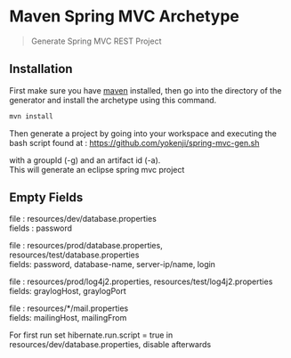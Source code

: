 # Maven Spring MVC Archetype 
> Generate Spring MVC REST Project

## Installation 
First make sure you have [maven](https://maven.apache.org/) installed, then go into the directory of the generator and install the archetype using this command.

```bash
mvn install
```

Then generate a project by going into your workspace and executing the bash script found at : 
    https://github.com/yokenji/spring-mvc-gen.sh 

with a groupId (-g) and an artifact id (-a).   
This will generate an eclipse spring mvc project



## Empty Fields
file : resources/dev/database.properties  
    fields : password  

file : resources/prod/database.properties, resources/test/database.properties  
    fields: password, database-name, server-ip/name, login  
    
file : resources/prod/log4j2.properties, resources/test/log4j2.properties  
    fields: graylogHost, graylogPort  

file : resources/*/mail.properties  
    fields: mailingHost, mailingFrom  

For first run set hibernate.run.script = true in resources/dev/database.properties, disable afterwards
